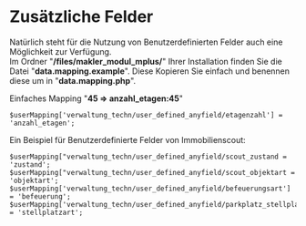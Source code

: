 # Zusätzliche Felder

Natürlich steht für die Nutzung von Benutzerdefinierten Felder auch eine Möglichkeit zur Verfügung.<br>
Im Ordner "**/files/makler_modul_mplus/**" Ihrer Installation finden Sie die Datei "**data.mapping.example**".
Diese Kopieren Sie einfach und benennen diese um in "**data.mapping.php**".

Einfaches Mapping "**<etagenzahl>45</etagenzahl> => anzahl_etagen:45**"

```
$userMapping['verwaltung_techn/user_defined_anyfield/etagenzahl'] = 'anzahl_etagen';
```

Ein Beispiel für Benutzerdefinierte Felder von Immobilienscout:

```
$userMapping["verwaltung_techn/user_defined_anyfield/scout_zustand = 'zustand';
$userMapping["verwaltung_techn/user_defined_anyfield/scout_objektart = 'objektart'; 
$userMapping['verwaltung_techn/user_defined_anyfield/befeuerungsart'] = 'befeuerung';
$userMapping['verwaltung_techn/user_defined_anyfield/parkplatz_stellplatz'] = 'stellplatzart';
```